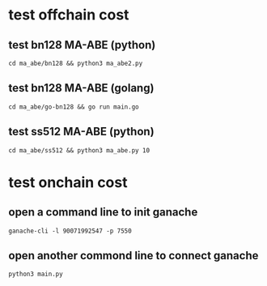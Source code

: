 # test offchain cost

## test bn128 MA-ABE (python)
	cd ma_abe/bn128 && python3 ma_abe2.py

## test bn128 MA-ABE (golang)
	cd ma_abe/go-bn128 && go run main.go

## test ss512 MA-ABE (python)
	cd ma_abe/ss512 && python3 ma_abe.py 10

# test onchain cost

## open a command line to init ganache
	ganache-cli -l 90071992547 -p 7550

## open another commond line to connect ganache
	python3 main.py
